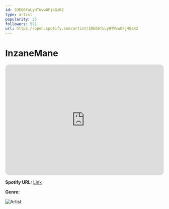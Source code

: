 ```yaml
---
id: 2OEQ6fuLyHTWvwOFj4GzR2
type: artist
popularity: 25
followers: 521
url: https://open.spotify.com/artist/2OEQ6fuLyHTWvwOFj4GzR2
---
```

# InzaneMane

<iframe style="border-radius:12px" src="https://open.spotify.com/embed/artist/2OEQ6fuLyHTWvwOFj4GzR2" width="100%" height="352" frameBorder="0" allowfullscreen="" allow="autoplay; clipboard-write; encrypted-media; fullscreen; picture-in-picture" loading="lazy"></iframe>

**Spotify URL:** [Link](https://open.spotify.com/artist/2OEQ6fuLyHTWvwOFj4GzR2)

**Genre:** 

![Artist](https://i.scdn.co/image/ab6761610000e5eb23709f44cec223be7962c571)

